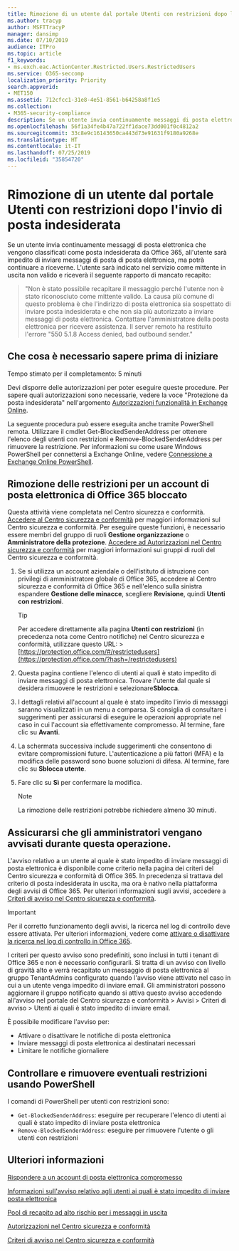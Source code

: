 ```yaml
---
title: Rimozione di un utente dal portale Utenti con restrizioni dopo l'invio di posta indesiderata
ms.author: tracyp
author: MSFTTracyP
manager: dansimp
ms.date: 07/10/2019
audience: ITPro
ms.topic: article
f1_keywords:
- ms.exch.eac.ActionCenter.Restricted.Users.RestrictedUsers
ms.service: O365-seccomp
localization_priority: Priority
search.appverid:
- MET150
ms.assetid: 712cfcc1-31e8-4e51-8561-b64258a8f1e5
ms.collection:
- M365-security-compliance
description: Se un utente invia continuamente messaggi di posta elettronica da Office 365 che vengono classificati come posta indesiderata, all'utente sarà impedito di inviare altri messaggi e-mail.
ms.openlocfilehash: 56f1a34fe4b47a722ff1dace73dd001f0c4812a2
ms.sourcegitcommit: 33c8e9c16143650ca443d73e91631f9180a9268e
ms.translationtype: HT
ms.contentlocale: it-IT
ms.lasthandoff: 07/25/2019
ms.locfileid: "35854720"
---
```

# <a name="removing-a-user-from-the-restricted-users-portal-after-sending-spam-email"></a>Rimozione di un utente dal portale Utenti con restrizioni dopo l'invio di posta indesiderata

Se un utente invia continuamente messaggi di posta elettronica che vengono classificati come posta indesiderata da Office 365, all'utente sarà impedito di inviare messaggi di posta di posta elettronica, ma potrà continuare a riceverne. L'utente sarà indicato nel servizio come mittente in uscita non valido e riceverà il seguente rapporto di mancato recapito:

> "Non è stato possibile recapitare il messaggio perché l'utente non è stato riconosciuto come mittente valido. La causa più comune di questo problema è che l'indirizzo di posta elettronica sia sospettato di inviare posta indesiderata e che non sia più autorizzato a inviare messaggi di posta elettronica.  Contattare l'amministratore della posta elettronica per ricevere assistenza. Il server remoto ha restituito l'errore "550 5.1.8 Access denied, bad outbound sender."

## <a name="what-do-you-need-to-know-before-you-begin"></a>Che cosa è necessario sapere prima di iniziare
<a name="sectionSection0"> </a>

Tempo stimato per il completamento: 5 minuti
  
Devi disporre delle autorizzazioni per poter eseguire queste procedure.  Per sapere quali autorizzazioni sono necessarie, vedere la voce "Protezione da posta indesiderata" nell'argomento [Autorizzazioni funzionalità in Exchange Online](http://technet.microsoft.com/library/15073ce1-0917-403b-8839-02a2ebc96e16.aspx).

La seguente procedura può essere eseguita anche tramite PowerShell remota. Utilizzare il cmdlet Get-BlockedSenderAddress per ottenere l'elenco degli utenti con restrizioni e Remove-BlockedSenderAddress per rimuovere la restrizione. Per informazioni su come usare Windows PowerShell per connettersi a Exchange Online, vedere [Connessione a Exchange Online PowerShell](https://go.microsoft.com/fwlink/p/?linkid=396554).

## <a name="remove-restrictions-for-a-blocked-office-365-email-account"></a>Rimozione delle restrizioni per un account di posta elettronica di Office 365 bloccato

Questa attività viene completata nel Centro sicurezza e conformità. [Accedere al Centro sicurezza e conformità](go-to-the-securitycompliance-center.md) per maggiori informazioni sul Centro sicurezza e conformità. Per eseguire queste funzioni, è necessario essere membri del gruppo di ruoli **Gestione organizzazione** o **Amministratore della protezione**. [Accedere ad Autorizzazioni nel Centro sicurezza e conformità](permissions-in-the-security-and-compliance-center.md) per maggiori informazioni sui gruppi di ruoli del Centro sicurezza e conformità.

1. Se si utilizza un account aziendale o dell'istituto di istruzione con privilegi di amministratore globale di Office 365, accedere al Centro sicurezza e conformità di Office 365 e nell'elenco sulla sinistra espandere **Gestione delle minacce**, scegliere **Revisione**, quindi **Utenti con restrizioni**.
    
    > [!TIP]
    > Per accedere direttamente alla pagina **Utenti con restrizioni** (in precedenza nota come Centro notifiche) nel Centro sicurezza e conformità, utilizzare questo URL: > [https://protection.office.com/#/restrictedusers](https://protection.office.com/?hash=/restrictedusers)

2. Questa pagina contiene l'elenco di utenti ai quali è stato impedito di inviare messaggi di posta elettronica.  Trovare l'utente dal quale si desidera rimuovere le restrizioni e selezionare**Sblocca**.

3. I dettagli relativi all'account al quale è stato impedito l'invio di messaggi saranno visualizzati in un menu a comparsa. Si consiglia di consultare i suggerimenti per assicurarsi di eseguire le operazioni appropriate nel caso in cui l'account sia effettivamente compromesso. Al termine, fare clic su **Avanti**.

4. La schermata successiva include suggerimenti che consentono di evitare compromissioni future. L'autenticazione a più fattori (MFA) e la modifica delle password sono buone soluzioni di difesa. Al termine, fare clic su **Sblocca utente**.

5. Fare clic su **Sì** per confermare la modifica.

    > [!NOTE]
    > La rimozione delle restrizioni potrebbe richiedere almeno 30 minuti. 

## <a name="making-sure-admins-are-alerted-when-this-happens"></a>Assicurarsi che gli amministratori vengano avvisati durante questa operazione.

L'avviso relativo a un utente al quale è stato impedito di inviare messaggi di posta elettronica è disponibile come criterio nella pagina dei criteri del Centro sicurezza e conformità di Office 365. In precedenza si trattava del criterio di posta indesiderata in uscita, ma ora è nativo nella piattaforma degli avvisi di Office 365. Per ulteriori informazioni sugli avvisi, accedere a [Criteri di avviso nel Centro sicurezza e conformità](alert-policies.md).

> [!IMPORTANT]
> Per il corretto funzionamento degli avvisi, la ricerca nel log di controllo deve essere attivata. Per ulteriori informazioni, vedere come [attivare o disattivare la ricerca nel log di controllo in Office 365](turn-audit-log-search-on-or-off.md).

I criteri per questo avviso sono predefiniti, sono inclusi in tutti i tenant di Office 365 e non è necessario configurarli. Si tratta di un avviso con livello di gravità alto e verrà recapitato un messaggio di posta elettronica al gruppo TenantAdmins configurato quando l'avviso viene attivato nel caso in cui a un utente venga impedito di inviare email. Gli amministratori possono aggiornare il gruppo notificato quando si attiva questo avviso accedendo all'avviso nel portale del Centro sicurezza e conformità > Avvisi > Criteri di avviso > Utenti ai quali è stato impedito di inviare email.

È possibile modificare l'avviso per:
- Attivare o disattivare le notifiche di posta elettronica
- Inviare messaggi di posta elettronica ai destinatari necessari
- Limitare le notifiche giornaliere

## <a name="checking-for-and-removing-restrictions-using-powershell"></a>Controllare e rimuovere eventuali restrizioni usando PowerShell
I comandi di PowerShell per utenti con restrizioni sono:
- `Get-BlockedSenderAddress`: eseguire per recuperare l'elenco di utenti ai quali è stato impedito di inviare posta elettronica
- `Remove-BlockedSenderAddress`: eseguire per rimuovere l'utente o gli utenti con restrizioni

## <a name="for-more-information"></a>Ulteriori informazioni

[Rispondere a un account di posta elettronica compromesso](responding-to-a-compromised-email-account.md)


  [Informazioni sull'avviso relativo agli utenti ai quali è stato impedito di inviare posta elettronica](https://docs.microsoft.com/it-IT/office365/securitycompliance/alert-policies)

[Pool di recapito ad alto rischio per i messaggi in uscita](high-risk-delivery-pool-for-outbound-messages.md)

[Autorizzazioni nel Centro sicurezza e conformità](permissions-in-the-security-and-compliance-center.md)


  [Criteri di avviso nel Centro sicurezza e conformità](https://docs.microsoft.com/it-IT/office365/securitycompliance/alert-policies)
